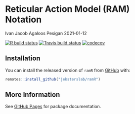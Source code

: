 Reticular Action Model (RAM) Notation
================
Ivan Jacob Agaloos Pesigan
2021-01-12

<!-- README.md is generated from README.Rmd. Please edit that file -->
<!-- badges: start -->

[![R build
status](https://github.com/jeksterslab/ramR/workflows/R-CMD-check/badge.svg?branch=master)](https://github.com/jeksterslab/ramR/actions?workflow=R-CMD-check)
[![Travis build
status](https://travis-ci.com/jeksterslab/ramR.svg?branch=master)](https://travis-ci.com/jeksterslab/ramR)
[![codecov](https://codecov.io/github/jeksterslab/ramR/branch/master/graphs/badge.svg)](https://codecov.io/github/jeksterslab/ramR)
<!-- badges: end -->

## Installation

You can install the released version of `ramR` from
[GitHub](https://github.com/jeksterslab/ramR) with:

``` r
remotes::install_github("jeksterslab/ramR")
```

## More Information

See [GitHub Pages](https://jeksterslab.github.io/ramR/index.html) for
package documentation.
